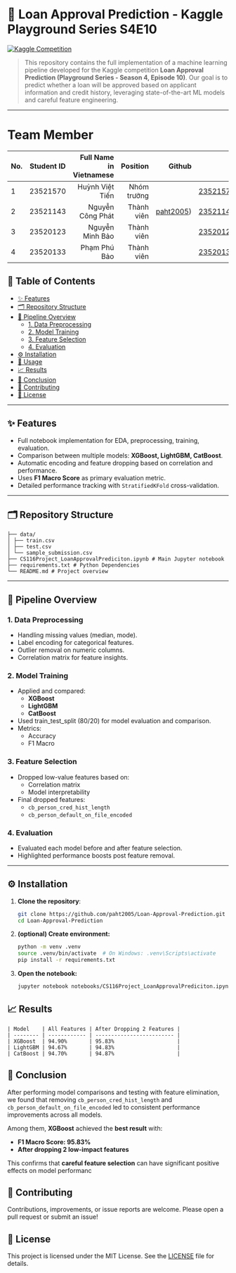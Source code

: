 # 🏦 Loan Approval Prediction - Kaggle Playground Series S4E10

[![Kaggle Competition](https://img.shields.io/badge/Kaggle-Playground_S4E10-blue)](https://www.kaggle.com/competitions/playground-series-s4e10)

> This repository contains the full implementation of a machine learning pipeline developed for the Kaggle competition **Loan Approval Prediction (Playground Series - Season 4, Episode 10)**. Our goal is to predict whether a loan will be approved based on applicant information and credit history, leveraging state-of-the-art ML models and careful feature engineering.

---
# Team Member
| No.    | Student ID      | Full Name in Vietnamese        | Position   | Github                                       | Email                   |
| ------ |:---------------:| ------------------------------:|-----------:|---------------------------------------------:|-------------------------:
| 1      | 23521570        | Huỳnh Việt Tiến                |Nhóm trưởng |                                              |23521570@gm.uit.edu.vn   |
| 2      | 23521143        | Nguyễn Công Phát               |Thành viên  |[paht2005](https://github.com/paht2005))      |23521143@gm.uit.edu.vn   |
| 3      | 23520123        | Nguyễn Minh Bảo                |Thành viên  |                                              |23520123@gm.uit.edu.vn   |
| 4      | 23520133        | Phạm Phú Bảo                   |Thành viên  |                                              |23520133@gm.uit.edu.vn   |

## 📖 Table of Contents

- [✨ Features](#-features)
- [🗂️ Repository Structure](#️-repository-structure)
- [🚀 Pipeline Overview](#-pipeline-overview)
  - [1. Data Preprocessing](#1-data-preprocessing)
  - [2. Model Training](#2-model-training)
  - [3. Feature Selection](#3-feature-selection)
  - [4. Evaluation](#4-evaluation)
- [⚙️ Installation](#️-installation)
- [🎯 Usage](#-usage)
- [📈 Results](#-results)
- [📌 Conclusion](#-conclusion)
- [🤝 Contributing](#-contributing)
- [📄 License](#-license)

---

## ✨ Features

- Full notebook implementation for EDA, preprocessing, training, evaluation.
- Comparison between multiple models: **XGBoost, LightGBM, CatBoost**.
- Automatic encoding and feature dropping based on correlation and performance.
- Uses **F1 Macro Score** as primary evaluation metric.
- Detailed performance tracking with `StratifiedKFold` cross-validation.

---

## 🗂️ Repository Structure

```
├── data/
│ ├── train.csv
│ ├── test.csv
│ └── sample_submission.csv
├── CS116Project_LoanApprovalPrediciton.ipynb # Main Jupyter notebook
├── requirements.txt # Python Dependencies
└── README.md # Project overview

```

---

## 🚀 Pipeline Overview

### 1. Data Preprocessing

- Handling missing values (median, mode).
- Label encoding for categorical features.
- Outlier removal on numeric columns.
- Correlation matrix for feature insights.

### 2. Model Training

- Applied and compared:
  - **XGBoost**
  - **LightGBM**
  - **CatBoost**
- Used train_test_split (80/20) for model evaluation and comparison.
- Metrics:
  - Accuracy
  - F1 Macro

### 3. Feature Selection

- Dropped low-value features based on:
  - Correlation matrix
  - Model interpretability
- Final dropped features:
  - `cb_person_cred_hist_length`
  - `cb_person_default_on_file_encoded`

### 4. Evaluation

- Evaluated each model before and after feature selection.
- Highlighted performance boosts post feature removal.

---

## ⚙️ Installation
1. **Clone the repository**:
   ```bash
   git clone https://github.com/paht2005/Loan-Approval-Prediction.git
   cd Loan-Approval-Prediction
   ```
2. **(optional) Create environment:**
   ```bash
   python -m venv .venv
   source .venv/bin/activate  # On Windows: .venv\Scripts\activate
   pip install -r requirements.txt
   ```
3. **Open the notebook:**
   ```bash
   jupyter notebook notebooks/CS116Project_LoanApprovalPrediciton.ipynb
   ```
## 📈 Results
```
| Model    | All Features | After Dropping 2 Features |
| -------- | ------------ | ------------------------- |
| XGBoost  | 94.90%       | 95.83%                    |
| LightGBM | 94.67%       | 94.83%                    |
| CatBoost | 94.70%       | 94.87%                    |
```
## 📌 Conclusion
After performing model comparisons and testing with feature elimination, we found that removing ``cb_person_cred_hist_length`` and ``cb_person_default_on_file_encoded`` led to consistent performance improvements across all models.

Among them, **XGBoost** achieved the **best result** with:
- **F1 Macro Score: 95.83%**
- **After dropping 2 low-impact features**

This confirms that **careful feature selection** can have significant positive effects on model performanc

## 🤝 Contributing
Contributions, improvements, or issue reports are welcome. Please open a pull request or submit an issue!

## 📄 License

This project is licensed under the MIT License. See the [LICENSE](./LICENSE) file for details.

